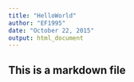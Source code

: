 ```yaml
---
title: "HelloWorld"
author: "EF1995"
date: "October 22, 2015"
output: html_document
---
```


## This is a markdown file

